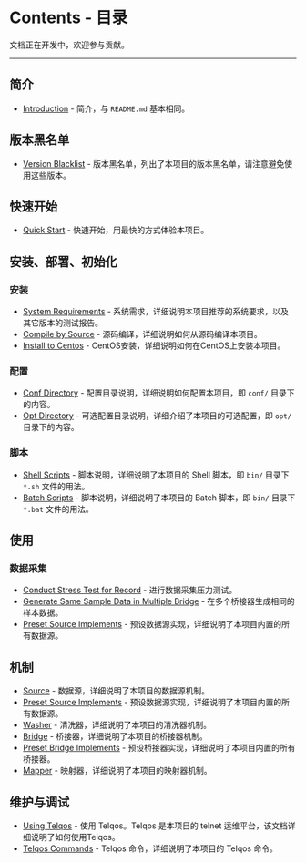 # Contents - 目录

文档正在开发中，欢迎参与贡献。

--- 

## 简介

- [Introduction](./Introduction.md) - 简介，与 `README.md` 基本相同。

## 版本黑名单

- [Version Blacklist](./VersionBlacklist.md) - 版本黑名单，列出了本项目的版本黑名单，请注意避免使用这些版本。

## 快速开始

- [Quick Start](./QuickStart.md) - 快速开始，用最快的方式体验本项目。

## 安装、部署、初始化

### 安装

- [System Requirements](./SystemRequirements.md) - 系统需求，详细说明本项目推荐的系统要求，以及其它版本的测试报告。
- [Compile by Source](./CompileBySource.md) - 源码编译，详细说明如何从源码编译本项目。
- [Install to Centos](./InstallToCentos.md) - CentOS安装，详细说明如何在CentOS上安装本项目。

### 配置

- [Conf Directory](./ConfDirectory.md) - 配置目录说明，详细说明如何配置本项目，即 `conf/` 目录下的内容。
- [Opt Directory](./OptDirectory.md) - 可选配置目录说明，详细介绍了本项目的可选配置，即 `opt/` 目录下的内容。

### 脚本

- [Shell Scripts](./ShellScripts.md) - 脚本说明，详细说明了本项目的 Shell 脚本，即 `bin/` 目录下 `*.sh` 文件的用法。
- [Batch Scripts](./BatchScripts.md) - 脚本说明，详细说明了本项目的 Batch 脚本，即 `bin/` 目录下 `*.bat` 文件的用法。

## 使用

### 数据采集

- [Conduct Stress Test for Record](./ConductStressTestForRecord.md) - 进行数据采集压力测试。
- [Generate Same Sample Data in Multiple Bridge](./GenerateSameSampleDataInMultipleBridge.md) -
  在多个桥接器生成相同的样本数据。
- [Preset Source Implements](./PresetSourceImplements.md) - 预设数据源实现，详细说明了本项目内置的所有数据源。

## 机制

- [Source](./Source.md) - 数据源，详细说明了本项目的数据源机制。
- [Preset Source Implements](./PresetSourceImplements.md) - 预设数据源实现，详细说明了本项目内置的所有数据源。
- [Washer](./Washer.md) - 清洗器，详细说明了本项目的清洗器机制。
- [Bridge](./Bridge.md) - 桥接器，详细说明了本项目的桥接器机制。
- [Preset Bridge Implements](./PresetBridgeImplements.md) - 预设桥接器实现，详细说明了本项目内置的所有桥接器。
- [Mapper](./Mapper.md) - 映射器，详细说明了本项目的映射器机制。

## 维护与调试

- [Using Telqos](./UsingTelqos.md) - 使用 Telqos。Telqos 是本项目的 telnet 运维平台，该文档详细说明了如何使用Telqos。
- [Telqos Commands](./TelqosCommands.md) - Telqos 命令，详细说明了本项目的 Telqos 命令。
